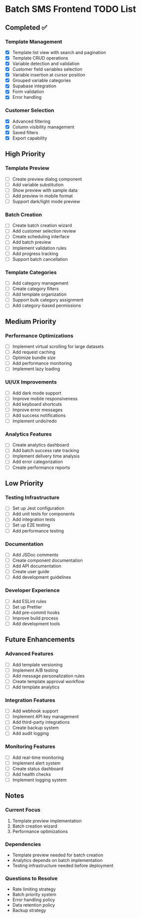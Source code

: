 # Batch SMS Frontend TODO List

## Completed ✅

### Template Management
- [x] Template list view with search and pagination
- [x] Template CRUD operations
- [x] Variable detection and validation
- [x] Customer field variables selection
- [x] Variable insertion at cursor position
- [x] Grouped variable categories
- [x] Supabase integration
- [x] Form validation
- [x] Error handling

### Customer Selection
- [x] Advanced filtering
- [x] Column visibility management
- [x] Saved filters
- [x] Export capability

## High Priority

### Template Preview
- [ ] Create preview dialog component
- [ ] Add variable substitution
- [ ] Show preview with sample data
- [ ] Add preview in mobile format
- [ ] Support dark/light mode preview

### Batch Creation
- [ ] Create batch creation wizard
- [ ] Add customer selection review
- [ ] Create scheduling interface
- [ ] Add batch preview
- [ ] Implement validation rules
- [ ] Add progress tracking
- [ ] Support batch cancellation

### Template Categories
- [ ] Add category management
- [ ] Create category filters
- [ ] Add template organization
- [ ] Support bulk category assignment
- [ ] Add category-based permissions

## Medium Priority

### Performance Optimizations
- [ ] Implement virtual scrolling for large datasets
- [ ] Add request caching
- [ ] Optimize bundle size
- [ ] Add performance monitoring
- [ ] Implement lazy loading

### UI/UX Improvements
- [ ] Add dark mode support
- [ ] Improve mobile responsiveness
- [ ] Add keyboard shortcuts
- [ ] Improve error messages
- [ ] Add success notifications
- [ ] Implement undo/redo

### Analytics Features
- [ ] Create analytics dashboard
- [ ] Add batch success rate tracking
- [ ] Implement delivery time analysis
- [ ] Add error categorization
- [ ] Create performance reports

## Low Priority

### Testing Infrastructure
- [ ] Set up Jest configuration
- [ ] Add unit tests for components
- [ ] Add integration tests
- [ ] Set up E2E testing
- [ ] Add performance testing

### Documentation
- [ ] Add JSDoc comments
- [ ] Create component documentation
- [ ] Add API documentation
- [ ] Create user guide
- [ ] Add development guidelines

### Developer Experience
- [ ] Add ESLint rules
- [ ] Set up Prettier
- [ ] Add pre-commit hooks
- [ ] Improve build process
- [ ] Add development tools

## Future Enhancements

### Advanced Features
- [ ] Add template versioning
- [ ] Implement A/B testing
- [ ] Add message personalization rules
- [ ] Create template approval workflow
- [ ] Add template analytics

### Integration Features
- [ ] Add webhook support
- [ ] Implement API key management
- [ ] Add third-party integrations
- [ ] Create backup system
- [ ] Add audit logging

### Monitoring Features
- [ ] Add real-time monitoring
- [ ] Implement alert system
- [ ] Create status dashboard
- [ ] Add health checks
- [ ] Implement logging system

## Notes

### Current Focus
1. Template preview implementation
2. Batch creation wizard
3. Performance optimizations

### Dependencies
- Template preview needed for batch creation
- Analytics depends on batch implementation
- Testing infrastructure needed before deployment

### Questions to Resolve
- Rate limiting strategy
- Batch priority system
- Error handling policy
- Data retention policy
- Backup strategy